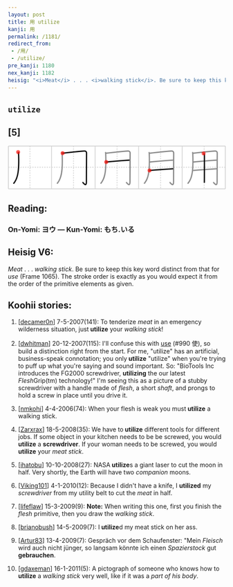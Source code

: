 ```yaml
---
layout: post
title: 用 utilize
kanji: 用
permalink: /1181/
redirect_from:
 - /用/
 - /utilize/
pre_kanji: 1180
nex_kanji: 1182
heisig: "<i>Meat</i> . . . <i>walking stick</i>. Be sure to keep this key word distinct from that for <i>use</i> (Frame 1065). The stroke order is exactly as you would expect it from the order of the primitive elements as given."
---
```


## `utilize`

## [5]

<div class="stroke"><img src="../images/E794A8.png" /></div>

## Reading:

### On-Yomi: ヨウ &mdash; Kun-Yomi: もち.いる

## Heisig V6:

<i>Meat</i> . . . <i>walking stick</i>. Be sure to keep this key word distinct from that for <i>use</i> (Frame 1065). The stroke order is exactly as you would expect it from the order of the primitive elements as given.

## Koohii stories:

1) [<a href="http://kanji.koohii.com/profile/decamer0n">decamer0n</a>] 7-5-2007(141): To tenderize <em>meat</em> in an emergency wilderness situation, just<strong> utilize</strong> your <em>walking stick</em>!

2) [<a href="http://kanji.koohii.com/profile/dwhitman">dwhitman</a>] 20-12-2007(115): I&#039;ll confuse this with <a href="../990">use</a> (#990 使), so build a distinction right from the start. For me, &quot;utilize&quot; has an artificial, business-speak connotation; you only<strong> utilize</strong> &quot;utilize&quot; when you&#039;re trying to puff up what you&#039;re saying and sound important. So: &quot;BioTools Inc introduces the FG2000 screwdriver, <strong>utilizing</strong> the our latest <em>Flesh</em>Grip(tm) technology!&quot; I&#039;m seeing this as a picture of a stubby screwdriver with a handle made of <em>flesh</em>, a short <em>shaft</em>, and prongs to hold a screw in place until you drive it.

3) [<a href="http://kanji.koohii.com/profile/nmkohi">nmkohi</a>] 4-4-2006(74): When your flesh is weak you must<strong> utilize</strong> a walking stick.

4) [<a href="http://kanji.koohii.com/profile/Zarxrax">Zarxrax</a>] 18-5-2008(35): We have to<strong> utilize</strong> different tools for different jobs. If some object in your kitchen needs to be be screwed, you would<strong> utilize</strong> a <strong>screwdriver</strong>. If your woman needs to be screwed, you would<strong> utilize</strong> your <em>meat stick</em>.

5) [<a href="http://kanji.koohii.com/profile/ihatobu">ihatobu</a>] 10-10-2008(27): NASA<strong> utilize</strong>s a giant laser to cut the moon in half. Very shortly, the Earth will have two <em>companion</em> moons.

6) [<a href="http://kanji.koohii.com/profile/Viking101">Viking101</a>] 4-1-2010(12): Because I didn&#039;t have a knife, I <strong>utilized</strong> my <em>screwdriver</em> from my utility belt to cut the <em>meat</em> in half.

7) [<a href="http://kanji.koohii.com/profile/lifeflaw">lifeflaw</a>] 15-3-2009(9): <strong>Note:</strong> When writing this one, first you finish the <em>flesh</em> primitive, then you draw the <em>walking stick</em>.

8) [<a href="http://kanji.koohii.com/profile/brianobush">brianobush</a>] 14-5-2009(7): I<strong> utilize</strong>d my meat stick on her ass.

9) [<a href="http://kanji.koohii.com/profile/Artur83">Artur83</a>] 13-4-2009(7): Gespräch vor dem Schaufenster: &quot;Mein <em>Fleisch</em> wird auch nicht jünger, so langsam könnte ich einen <em>Spazierstock</em> gut <strong>gebrauchen</strong>.

10) [<a href="http://kanji.koohii.com/profile/gdaxeman">gdaxeman</a>] 16-1-2011(5): A pictograph of someone who knows how to <strong>utilize</strong> a <em>walking stick</em> very well, like if it was a <em>part of his body</em>.
